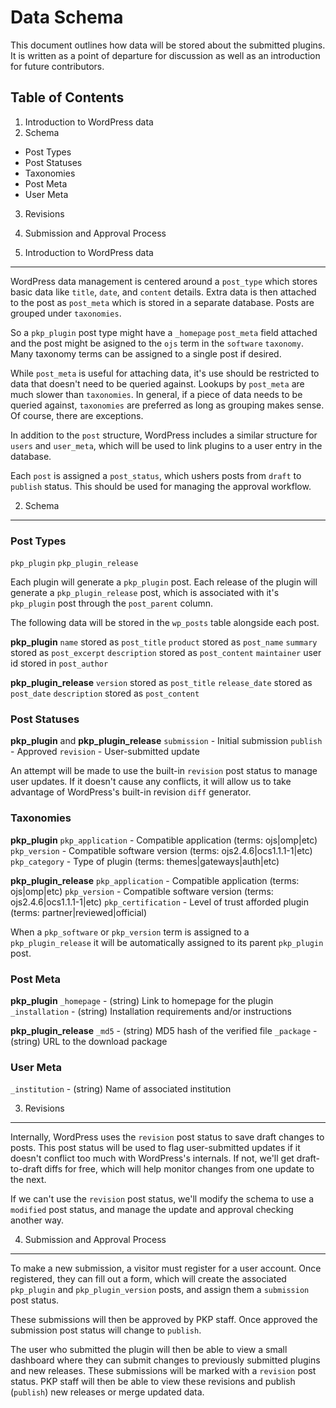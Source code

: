 Data Schema
===========

This document outlines how data will be stored about the submitted plugins. It is written as a point of departure for discussion as well as an introduction for future contributors.

Table of Contents
-----------------

1. Introduction to WordPress data
2. Schema
  * Post Types
  * Post Statuses
  * Taxonomies
  * Post Meta
  * User Meta
3. Revisions
4. Submission and Approval Process

1. Introduction to WordPress data
---------------------------------

WordPress data management is centered around a `post_type` which stores basic data like `title`, `date`, and `content` details. Extra data is then attached to the post as `post_meta` which is stored in a separate database. Posts are grouped under `taxonomies`.

So a `pkp_plugin` post type might have a `_homepage` `post_meta` field attached and the post might be asigned to the `ojs` term in the `software` `taxonomy`. Many taxonomy terms can be assigned to a single post if desired.

While `post_meta` is useful for attaching data, it's use should be restricted to data that doesn't need to be queried against. Lookups by `post_meta` are much slower than `taxonomies`. In general, if a piece of data needs to be queried against, `taxonomies` are preferred as long as grouping makes sense. Of course, there are exceptions.

In addition to the `post` structure, WordPress includes a similar structure for `users` and `user_meta`, which will be used to link plugins to a user entry in the database.

Each `post` is assigned a `post_status`, which ushers posts from `draft` to `publish` status. This should be used for managing the approval workflow.

2. Schema
---------

### Post Types

`pkp_plugin`
`pkp_plugin_release`

Each plugin will generate a `pkp_plugin` post. Each release of the plugin will generate a `pkp_plugin_release` post, which is associated with it's `pkp_plugin` post through the `post_parent` column.

The following data will be stored in the `wp_posts` table alongside each post.

**pkp_plugin**
`name` stored as `post_title`
`product` stored as `post_name`
`summary` stored as `post_excerpt`
`description` stored as `post_content`
`maintainer` user id stored in `post_author`

**pkp_plugin_release**
`version` stored as `post_title`
`release_date` stored as `post_date`
`description` stored as `post_content`

### Post Statuses

**pkp_plugin** and **pkp_plugin_release**
`submission` - Initial submission
`publish` - Approved
`revision` - User-submitted update

An attempt will be made to use the built-in `revision` post status to manage user updates. If it doesn't cause any conflicts, it will allow us to take advantage of WordPress's built-in revision `diff` generator.

### Taxonomies

**pkp_plugin**
`pkp_application` - Compatible application (terms: ojs|omp|etc)
`pkp_version` - Compatible software version (terms: ojs2.4.6|ocs1.1.1-1|etc)
`pkp_category` - Type of plugin (terms: themes|gateways|auth|etc)

**pkp_plugin_release**
`pkp_application` - Compatible application (terms: ojs|omp|etc)
`pkp_version` - Compatible software version (terms: ojs2.4.6|ocs1.1.1-1|etc)
`pkp_certification` - Level of trust afforded plugin (terms: partner|reviewed|official)

When a `pkp_software` or `pkp_version` term is assigned to a `pkp_plugin_release` it will be automatically assigned to its parent `pkp_plugin` post.

### Post Meta

**pkp_plugin**
`_homepage` - (string) Link to homepage for the plugin
`_installation` - (string) Installation requirements and/or instructions

**pkp_plugin_release**
`_md5` - (string) MD5 hash of the verified file
`_package` - (string) URL to the download package

### User Meta

`_institution` - (string) Name of associated institution

3. Revisions
------------

Internally, WordPress uses the `revision` post status to save draft changes to posts. This post status will be used to flag user-submitted updates if it doesn't conflict too much with WordPress's internals. If not, we'll get draft-to-draft diffs for free, which will help monitor changes from one update to the next.

If we can't use the `revision` post status, we'll modify the schema to use a `modified` post status, and manage the update and approval checking another way.

4. Submission and Approval Process
----------------------------------

To make a new submission, a visitor must register for a user account. Once registered, they can fill out a form, which will create the associated `pkp_plugin` and `pkp_plugin_version` posts, and assign them a `submission` post status.

These submissions will then be approved by PKP staff. Once approved the submission post status will change to `publish`.

The user who submitted the plugin will then be able to view a small dashboard where they can submit changes to previously submitted plugins and new releases. These submissions will be marked with a `revision` post status. PKP staff will then be able to view these revisions and publish (`publish`) new releases or merge updated data.
